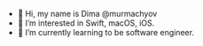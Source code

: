- 👋 Hi, my name is Dima @murmachyov
- 👀 I’m interested in Swift, macOS, iOS.
- 🌱 I’m currently learning to be software engineer. 

<!---
murmachyov/murmachyov is a ✨ special ✨ repository because its `README.md` (this file) appears on your GitHub profile.
You can click the Preview link to take a look at your changes.
--->
